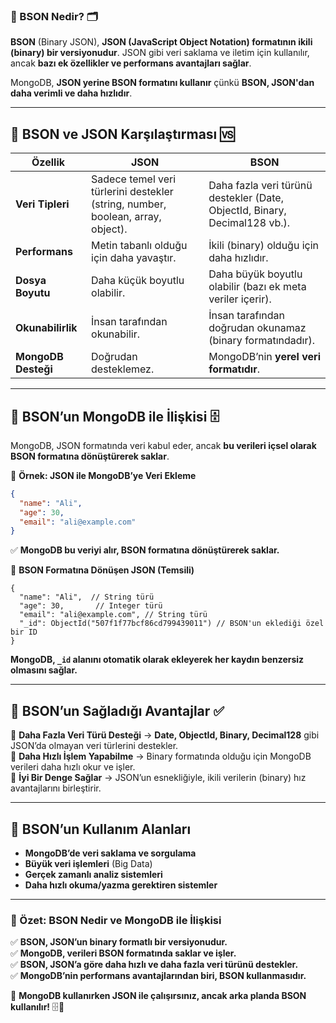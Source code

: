 ### **📌 BSON Nedir?** 🗂️  
**BSON** (Binary JSON), **JSON (JavaScript Object Notation) formatının ikili (binary) bir versiyonudur**. JSON gibi veri saklama ve iletim için kullanılır, ancak **bazı ek özellikler ve performans avantajları sağlar**.  

MongoDB, **JSON yerine BSON formatını kullanır** çünkü **BSON, JSON'dan daha verimli ve daha hızlıdır**.

---

## **🔹 BSON ve JSON Karşılaştırması** 🆚  

| Özellik | **JSON** | **BSON** |
|---------|---------|---------|
| **Veri Tipleri** | Sadece temel veri türlerini destekler (string, number, boolean, array, object). | Daha fazla veri türünü destekler (Date, ObjectId, Binary, Decimal128 vb.). |
| **Performans** | Metin tabanlı olduğu için daha yavaştır. | İkili (binary) olduğu için daha hızlıdır. |
| **Dosya Boyutu** | Daha küçük boyutlu olabilir. | Daha büyük boyutlu olabilir (bazı ek meta veriler içerir). |
| **Okunabilirlik** | İnsan tarafından okunabilir. | İnsan tarafından doğrudan okunamaz (binary formatındadır). |
| **MongoDB Desteği** | Doğrudan desteklemez. | MongoDB’nin **yerel veri formatıdır**. |

---

## **🔹 BSON’un MongoDB ile İlişkisi** 🗄️  

MongoDB, JSON formatında veri kabul eder, ancak **bu verileri içsel olarak BSON formatına dönüştürerek saklar**.  

📌 **Örnek: JSON ile MongoDB’ye Veri Ekleme**  
```json
{
  "name": "Ali",
  "age": 30,
  "email": "ali@example.com"
}
```
✅ **MongoDB bu veriyi alır, BSON formatına dönüştürerek saklar.**  

📌 **BSON Formatına Dönüşen JSON (Temsili)**  
```bson
{
  "name": "Ali",  // String türü
  "age": 30,       // Integer türü
  "email": "ali@example.com", // String türü
  "_id": ObjectId("507f1f77bcf86cd799439011") // BSON'un eklediği özel bir ID
}
```
**MongoDB, `_id` alanını otomatik olarak ekleyerek her kaydın benzersiz olmasını sağlar.**  

---

## **🔹 BSON’un Sağladığı Avantajlar** ✅  

🔹 **Daha Fazla Veri Türü Desteği** → **Date, ObjectId, Binary, Decimal128** gibi JSON’da olmayan veri türlerini destekler.  
🔹 **Daha Hızlı İşlem Yapabilme** → Binary formatında olduğu için MongoDB verileri daha hızlı okur ve işler.  
🔹 **İyi Bir Denge Sağlar** → JSON’un esnekliğiyle, ikili verilerin (binary) hız avantajlarını birleştirir.  

---

## **🔹 BSON’un Kullanım Alanları**  
- **MongoDB’de veri saklama ve sorgulama**  
- **Büyük veri işlemleri** (Big Data)  
- **Gerçek zamanlı analiz sistemleri**  
- **Daha hızlı okuma/yazma gerektiren sistemler**  

---

### **📌 Özet: BSON Nedir ve MongoDB ile İlişkisi**  

✅ **BSON, JSON’un binary formatlı bir versiyonudur.**  
✅ **MongoDB, verileri BSON formatında saklar ve işler.**  
✅ **BSON, JSON’a göre daha hızlı ve daha fazla veri türünü destekler.**  
✅ **MongoDB’nin performans avantajlarından biri, BSON kullanmasıdır.**  

🚀 **MongoDB kullanırken JSON ile çalışırsınız, ancak arka planda BSON kullanılır!** 🗄️💨